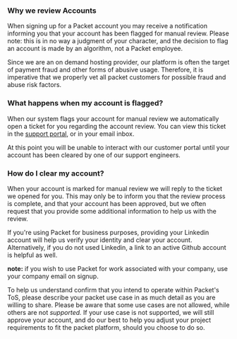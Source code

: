 <!--<meta>
{
    "title":"Approval, Abuse and Terms",
    "description":"Learn more about Approval, Abuse and Terms at Packet",
    "date": "09/20/2019",
    "tag":["Approval, Abuse and Terms", "Accounts"]
}
</meta>-->

### Why we review Accounts

When signing up for a Packet account you may receive a notification informing you that your account has been flagged for manual review. Please note: this is in no way a judgment of your character, and the decision to flag an account is made by an algorithm, not a Packet employee.

Since we are an on demand hosting provider, our platform is often the target of payment fraud and other forms of abusive usage. Therefore, it is imperative that we properly vet all packet customers for possible fraud and abuse risk factors.

### What happens when my account is flagged?

When our system flags your account for manual review we automatically open a ticket for you regarding the account review. You can view this ticket in the [support portal](https://support.packet.com), or in your email inbox.

At this point you will be unable to interact with our customer portal until your account has been cleared by one of our support engineers.

### How do I clear my account?

When your account is marked for manual review we will reply to the ticket we opened for you. This may only be to inform you that the review process is complete, and that your account has been approved, but we often request that you provide some additional information to help us with the review.

If you're using Packet for business purposes, providing your Linkedin account will help us verify your identity and clear your account. Alternatively, if you do not used Linkedin, a link to an active Github account is helpful as well.

**note:** if you wish to use Packet for work associated with your company, use your company email on signup.

To help us understand confirm that you intend to operate within Packet's ToS, please describe your packet use case in as much detail as you are willing to share. Please be aware that some use cases are not allowed, while others are not *supported.* If your use case is not supported, we will still approve your account, and do our best to help you adjust your project requirements to fit the packet platform, should you choose to do so.
